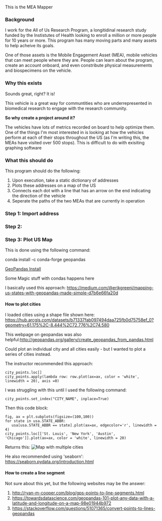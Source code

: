 This is the MEA Mapper
    
### Background
    
I work for the All of Us Research Program, a longitidinal research study funded by the Instistutes of Health looking to enroll a million or more people for 10 years or more. This program has many moving parts and many assets to help acheive its goals.
    
One of those assets is the Mobile Engagement Asset (MEA), mobile vehicles that can meet people where they are. People can learn about the program, create an account onboard, and even constribute physical measurements and biospecimens on the vehicle.
    
### Why this exists
    
Sounds great, right? It is! 
    
This vehicle is a great way for communtities who are underrepresented in biomedical research to engage with the research community.
    
**So why create a project around it?**
    
The vehicles have lots of metrics recorded on board to help optimize them. One of the things I'm most interested in is looking at how the vehicles perform at each of their stops throughout the US (as I'm writing this, the MEAs have visited over 500 stops). This is difficult to do with exisiting graphing software
    
### What this should do
    
This program should do the following:
1. Upon execution, take a static dictionary of addresses
2. Plots these addresses on a map of the US
3. Connects each dot with a line that has an arrow on the end indicating the direction of the vehicle
4. Seperate the paths of the two MEAs that are currently in operation
        
### Step 1: Import address
### Step 2: 
### Step 3: Plot US Map

This is done using the following command:

 conda install -c conda-forge geopandas
 
 [GeoPandas Install](http://geopandas.org/install.html)
    
Some Magic stuff with condas happens here

I basically used this approach: https://medium.com/@erikgreenj/mapping-us-states-with-geopandas-made-simple-d7b6e66fa20d

#### How to plot cities

I loaded cities using a shape file shown here: https://hub.arcgis.com/datasets/b71337fab097494daa725fb0d75758ef_0?geometry=61.175%2C-8.444%2C72.776%2C74.580

This webpage on geopandas was also helpful:http://geopandas.org/gallery/create_geopandas_from_pandas.html

Could plot an individual city and all cities easily - but I wanted to plot a series of cities instead.

The instructor recommended this approach:

```
city_points.loc[]
city_points.apply(lambda row: row.plot(ax=ax, color = 'white', linewidth = 20), axis =0)
```

I was struggling with this until I used the following command:

```
city_points.set_index("CITY_NAME", inplace=True)
```

Then this code block:

```
fig, ax = plt.subplots(figsize=(100,100))
for state in usa.STATE_ABBR:
   usa[usa.STATE_ABBR == state].plot(ax=ax, edgecolor='r', linewidth = 4)
city_points.loc[['St. Louis', 'New York', 'Austin', 'Chicago']].plot(ax=ax, color = 'white', linewidth = 20)
```

Returns this: 
![Map with multiple cities](/Users/rubinbaskir/Desktop/MEAMAPPER_map.png)

He also recommended using 'seaborn': https://seaborn.pydata.org/introduction.html

#### How to create a line segment

Not sure about this yet, but the following websites may be the answer:
1. http://ryan-m-cooper.com/blog/gps-points-to-line-segments.html
2. https://towardsdatascience.com/geopandas-101-plot-any-data-with-a-latitude-and-longitude-on-a-map-98e01944b972
3. https://stackoverflow.com/questions/51071365/convert-points-to-lines-geopandas





